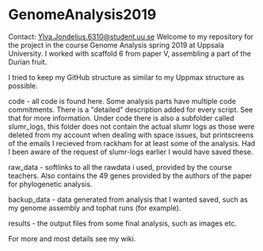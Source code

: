 # GenomeAnalysis2019
Contact: Ylva.Jondelius.6310@student.uu.se
Welcome to my repository for the project in the course Genome Analysis spring 2019 at Uppsala University. 
I worked with scaffold 6 from paper V, assembling a part of the Durian fruit. 

I tried to keep my GitHub structure as similar to my Uppmax structure as possible. 

code - all code is found here. Some analysis parts have multiple code commitments. There is a "detailed" description added for every script. See that for more information. Under code there is also a subfolder called slumr_logs, this folder does not contain the actual slumr logs as those were deleted from my account when dealing with space issues, but printscreens of the emails I recieved from rackham for at least some of the analysis. Had I been aware of the request of slumr-logs earlier I would have saved these. 

raw_data - softlinks to all the rawdata i used, provided by the course teachers. Also contains the 49 genes provided by the authors of the paper for phylogenetic analysis. 

backup_data - data generated from analysis that I wanted saved, such as my genome assembly and tophat runs (for example). 

results - the output files from some final analysis, such as images etc. 

For more and most details see my wiki. 




